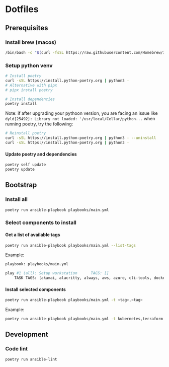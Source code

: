# Dotfiles

## Prerequisites

### Install brew (macos)

```bash
/bin/bash -c "$(curl -fsSL https://raw.githubusercontent.com/Homebrew/install/HEAD/install.sh)"
```

### Setup python venv

```bash
# Install poetry
curl -sSL https://install.python-poetry.org | python3 -
# Alternative with pipx
# pipx install poetry

# Install dependencies
poetry install
```

Note: if after upgrading your pythoon version, you are facing an issue like `dyld[25492]: Library not loaded: '/usr/local/Cellar/python...` when running poetry, try the following:

```bash
# Reinstall poetry
curl -sSL https://install.python-poetry.org | python3 - --uninstall
curl -sSL https://install.python-poetry.org | python3 -
```

#### Update poetry and dependencies

```bash
poetry self update
poetry update
```

## Bootstrap

### Install all

```bash
poetry run ansible-playbook playbooks/main.yml
```

### Select components to install

#### Get a list of available tags

```bash
poetry run ansible-playbook playbooks/main.yml --list-tags
```

Example:

```bash
playbook: playbooks/main.yml

play #1 (all): Setup workstation      TAGS: []
    TASK TAGS: [akamai, alacritty, always, aws, azure, cli-tools, docker, fonts, gcloud, git, gpg, homebrew-update, iterm2, javascript, kubernetes, nvim, python, ssh, terraform, vim, zsh]
```

#### Install selected components

```bash
poetry run ansible-playbook playbooks/main.yml -t <tag>,<tag>
```

Example:

```bash
poetry run ansible-playbook playbooks/main.yml -t kubernetes,terraform
```

## Development

### Code lint

```bash
poetry run ansible-lint
```
